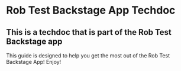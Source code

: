# Rob Test Backstage App Techdoc

## This is a techdoc that is part of the Rob Test Backstage app

This guide is designed to help you get the most out of the Rob Test Backstage App! Enjoy!